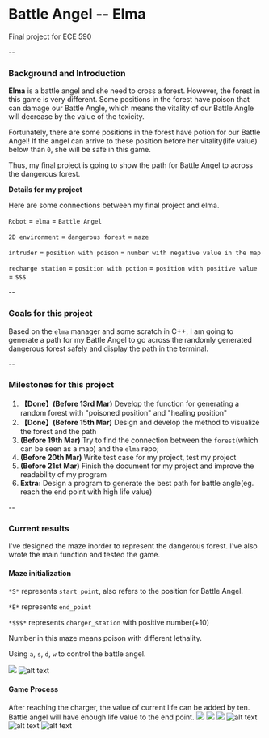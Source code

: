 # **Battle Angel -- Elma**

Final project for ECE 590

--
### Background and Introduction

**Elma** is a battle angel and she need to cross a forest. However, the forest in this game is very different. Some positions in the forest have poison that can damage our Battle Angle, which means the vitality of our Battle Angle will decrease by the value of the toxicity. 

Fortunately, there are some positions in the forest have potion for our Battle Angel! If the angel can arrive to these position before her vitality(life value) below than ``0``, she will be safe in this game. 

Thus, my final project is going to show the path for Battle Angel to across the dangerous forest.

**Details for my project**

Here are some connections between my final project and elma.

``Robot`` = ``elma`` = ``Battle Angel``

``2D environment`` = ``dangerous forest`` = ``maze``

``intruder`` = ``position with poison`` = ``number with negative value in the map``

``recharge station`` = ``position with potion`` = ``position with positive value`` = ``$$$``

--

### Goals for this project

Based on the ``elma`` manager and some scratch in C++, I am going to generate a path for my Battle Angel to go across the randomly generated dangerous forest safely and display the path in the terminal.

--

### Milestones for this project
1. **【Done】(Before 13rd Mar)** Develop the function for generating a random forest with "poisoned position" and "healing position"
2. **【Done】(Before 15th Mar)** Design and develop the method to visualize the forest and the path 
3. **(Before 19th Mar)** Try to find the connection between the ``forest``(which can be seen as a map) and the ``elma`` repo;
4. **(Before 20th Mar)** Write test case for my project, test my project
5. **(Before 21st Mar)** Finish the document for my project and improve the readability of my program 
6. **Extra:** Design a program to generate the best path for battle angle(eg. reach the end point with high life value)

--

### Current results 
I've designed the maze inorder to represent the dangerous forest. I've also wrote the main function and tested the game.

#### **Maze initialization**
``*S*`` represents ``start_point``, also refers to the position for Battle Angel. 

``*E*`` represents ``end_point``

``*$$$*`` represents ``charger_station`` with positive number(+10)

Number in this maze means poison with different lethality.

Using ``a``, ``s``, ``d``, ``w`` to control the battle angel.

![](/Users/corina/Desktop/EE_590/MyRepo/FinalProject/BattleAngel/img/UI1.png)
![alt text](https://github.com/yuew03/BattleAngel/blob/master/img/UI1.png)
#### **Game Process**
After reaching the charger,  the value of current life can be added by ten. Battle angel will have enough life value to the end point.
![](/Users/corina/Desktop/EE_590/MyRepo/FinalProject/BattleAngel/img/UI2.png)
![](/Users/corina/Desktop/EE_590/MyRepo/FinalProject/BattleAngel/img/UI3.png)
![](/Users/corina/Desktop/EE_590/MyRepo/FinalProject/BattleAngel/img/UI4.png)
![alt text](https://github.com/yuew03/BattleAngel/blob/master/img/UI2.png)
![alt text](https://github.com/yuew03/BattleAngel/blob/master/img/UI3.png)
![alt text](https://github.com/yuew03/BattleAngel/blob/master/img/UI4.png)



